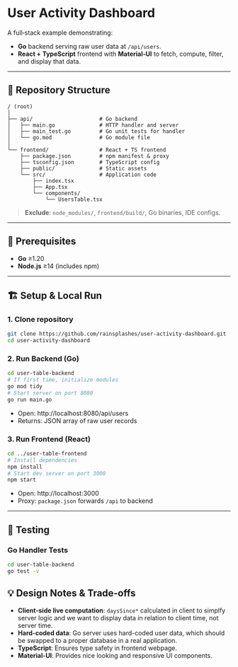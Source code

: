 # User Activity Dashboard

A full‑stack example demonstrating:

- **Go** backend serving raw user data at `/api/users`.
- **React + TypeScript** frontend with **Material‑UI** to fetch, compute, filter, and display that data.

---

## 📂 Repository Structure

```
/ (root)
│
├── api/                     # Go backend
│   ├── main.go              # HTTP handler and server
│   ├── main_test.go         # Go unit tests for handler
│   └── go.mod               # Go module file
│
└── frontend/                # React + TS frontend
    ├── package.json         # npm manifest & proxy
    ├── tsconfig.json        # TypeScript config
    ├── public/              # Static assets
    └── src/                 # Application code
        ├── index.tsx
        ├── App.tsx
        └── components/
            └── UsersTable.tsx
```

> **Exclude**: `node_modules/`, `frontend/build/`, Go binaries, IDE configs.

---

## 🚀 Prerequisites

- **Go** ≥1.20
- **Node.js** ≥14 (includes npm)

---

## 🏗 Setup & Local Run

### 1. Clone repository

```bash
git clone https://github.com/rainsplashes/user-activity-dashboard.git
cd user‑activity-dashboard
```

### 2. Run Backend (Go)

```bash
cd user-table-backend
# If first time, initialize modules
go mod tidy
# Start server on port 8080
go run main.go
```

- Open: http://localhost:8080/api/users
- Returns: JSON array of raw user records

### 3. Run Frontend (React)

```bash
cd ../user-table-frontend
# Install dependencies
npm install
# Start dev server on port 3000
npm start
```

- Open: http://localhost:3000
- Proxy: `package.json` forwards `/api` to backend

---

## 🔧 Testing

### Go Handler Tests

```bash
cd user-table-backend
go test -v
```

## 💡 Design Notes & Trade‑offs

- **Client‑side live computation**: `daysSince*` calculated in client to simplfy server logic and we want to display data in relation to client time, not server time.
- **Hard‑coded data**: Go server uses hard-coded user data, which should be swapped to a proper database in a real application.
- **TypeScript**: Ensures type safety in frontend webpage.
- **Material‑UI**: Provides nice looking and responsive UI components.

